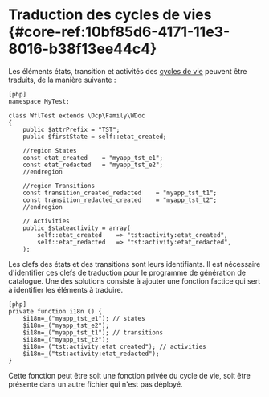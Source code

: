 # Traduction des cycles de vies {#core-ref:10bf85d6-4171-11e3-8016-b38f13ee44c4}

Les éléments états, transition et activités des [cycles de vie][workflow] peuvent
être traduits, de la manière suivante :

    [php]
    namespace MyTest;
    
    class WflTest extends \Dcp\Family\WDoc
    {
        public $attrPrefix = "TST";
        public $firstState = self::etat_created;
        
        //region States
        const etat_created    = "myapp_tst_e1";
        const etat_redacted   = "myapp_tst_e2";
        //endregion
        
        //region Transitions
        const transition_created_redacted    = "myapp_tst_t1";
        const transition_redacted_created    = "myapp_tst_t2";
        //endregion
        
        // Activities
        public $stateactivity = array(
            self::etat_created    => "tst:activity:etat_created",
            self::etat_redacted   => "tst:activity:etat_redacted",
        );

Les clefs des états et des transitions sont leurs identifiants. Il est
nécessaire d'identifier ces clefs de traduction pour le programme de génération
de catalogue. Une des solutions consiste à ajouter une fonction factice qui sert
à identifier les éléments à traduire.

    [php]
    private function i18n () {
        $i18n=_("myapp_tst_e1"); // states
        $i18n=_("myapp_tst_e2");
        $i18n=_("myapp_tst_t1"); // transitions
        $i18n=_("myapp_tst_t2");
        $i18n=_("tst:activity:etat_created"); // activities
        $i18n=_("tst:activity:etat_redacted");
    }

Cette fonction peut être soit une fonction privée du cycle de vie, soit être
présente dans un autre fichier qui n'est pas déployé.

<!-- link -->
[wikiGettext]:       http://fr.wikipedia.org/wiki/GNU_gettext "Gettext sur Wikipédia"
[phpGettext]:        http://www.php.net/manual/fr/function.gettext.php "gettext sur php.net"
[actions]:           #core-ref:e67d8aeb-939c-46e3-9be8-6fc3ba75ebc2 "Action Dynacase"
[wsh]:               #core-ref:4df1314f-9fdd-4a7f-af37-a18cc39f3505 "Script Dynacase"
[gencatalog]:        #core-ref:2c163f00-8e94-4736-86f2-bb51352c52aa
[pgettext]:          http://www.gnu.org/software/gettext/manual/html_node/Contexts.html "Contexte dans gettext"
[ngettext]:          http://www.php.net/manual/fr/function.ngettext.php "ngettext sur php.net"
[layout]:           #core-ref:5f4a2f4b-9ceb-42db-8ac1-2a7baa621ce2
[xgettext]:         http://www.gnu.org/software/gettext/manual/html_node/xgettext-Invocation.htm "xgettext reference"
[famdecl]:          #core-ref:cfc7f53b-7982-431e-a04b-7b54eddf4a75
[gettextutil]:      http://www.gnu.org/software/gettext/manual/html_node/index.html#Top
[workflow]:         #core-ref:b8824399-f17d-4007-adde-8a7433939273